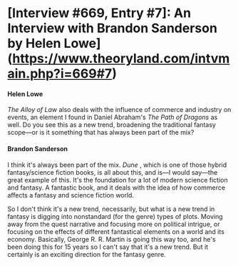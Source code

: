 # [Interview #669, Entry #7]: An Interview with Brandon Sanderson by Helen Lowe](https://www.theoryland.com/intvmain.php?i=669#7)

#### Helen Lowe

*The Alloy of Law*
also deals with the influence of commerce and industry on events, an element I found in Daniel Abraham's
*The Path of Dragons*
as well. Do you see this as a new trend, broadening the traditional fantasy scope—or is it something that has always been part of the mix?

#### Brandon Sanderson

I think it's always been part of the mix.
*Dune*
, which is one of those hybrid fantasy/science fiction books, is all about this, and is—I would say—the great example of this. It's the foundation for a lot of modern science fiction and fantasy. A fantastic book, and it deals with the idea of how commerce affects a fantasy and science fiction world.

So I don't think it's a new trend, necessarily, but what is a new trend in fantasy is digging into nonstandard (for the genre) types of plots. Moving away from the quest narrative and focusing more on political intrigue, or focusing on the effects of different fantastical elements on a world and its economy. Basically, George R. R. Martin is going this way too, and he's been doing this for 15 years so I can't say that it's a new trend. But it certainly is an exciting direction for the fantasy genre.

